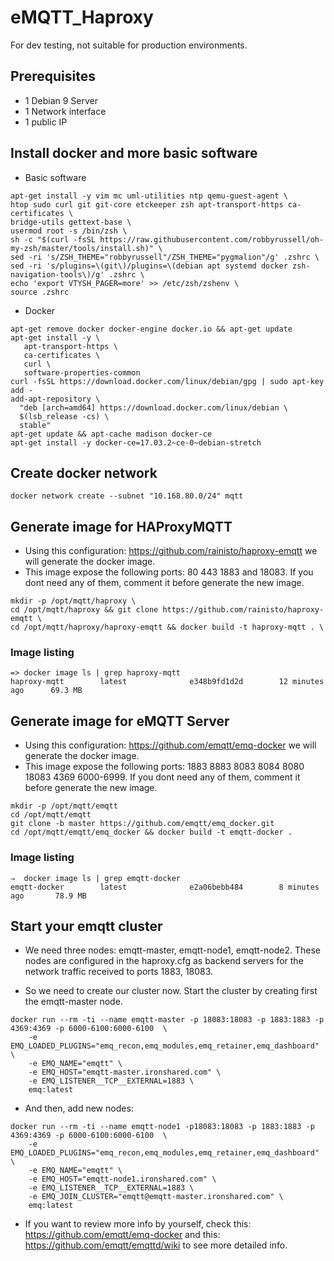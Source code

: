 # eMQTT_Haproxy

For dev testing, not suitable for production environments. 

## Prerequisites

- 1 Debian 9 Server
- 1 Network interface
- 1 public IP

## Install docker and more basic software

 - Basic software
```
apt-get install -y vim mc uml-utilities ntp qemu-guest-agent \
htop sudo curl git git-core etckeeper zsh apt-transport-https ca-certificates \
bridge-utils gettext-base \
usermod root -s /bin/zsh \
sh -c "$(curl -fsSL https://raw.githubusercontent.com/robbyrussell/oh-my-zsh/master/tools/install.sh)" \
sed -ri 's/ZSH_THEME="robbyrussell"/ZSH_THEME="pygmalion"/g' .zshrc \
sed -ri 's/plugins=\(git\)/plugins=\(debian apt systemd docker zsh-navigation-tools\)/g' .zshrc \
echo 'export VTYSH_PAGER=more' >> /etc/zsh/zshenv \
source .zshrc
```
 - Docker
 
 ```
 apt-get remove docker docker-engine docker.io && apt-get update
apt-get install -y \
    apt-transport-https \
    ca-certificates \
    curl \
    software-properties-common
curl -fsSL https://download.docker.com/linux/debian/gpg | sudo apt-key add -
add-apt-repository \
   "deb [arch=amd64] https://download.docker.com/linux/debian \
   $(lsb_release -cs) \
   stable"
apt-get update && apt-cache madison docker-ce
apt-get install -y docker-ce=17.03.2~ce-0~debian-stretch
 ```
## Create docker network 

```
docker network create --subnet "10.168.80.0/24" mqtt
```
## Generate image for HAProxyMQTT

- Using this configuration: https://github.com/rainisto/haproxy-emqtt we will generate the docker image.
- This image expose the following ports: 80 443 1883 and 18083. If you dont need any of them, comment it before generate the new image. 

```
mkdir -p /opt/mqtt/haproxy \ 
cd /opt/mqtt/haproxy && git clone https://github.com/rainisto/haproxy-emqtt \
cd /opt/mqtt/haproxy/haproxy-emqtt && docker build -t haproxy-mqtt . \ 
``` 

### Image listing

```
=> docker image ls | grep haproxy-mqtt
haproxy-mqtt        latest              e348b9fd1d2d        12 minutes ago      69.3 MB
```

## Generate image for eMQTT Server

- Using this configuration: https://github.com/emqtt/emq-docker we will generate the docker image.
- This image expose the following ports: 1883 8883 8083 8084 8080 18083 4369 6000-6999. If you dont need any of them, comment it before generate the new image. 

```
mkdir -p /opt/mqtt/emqtt
cd /opt/mqtt/emqtt
git clone -b master https://github.com/emqtt/emq_docker.git 
cd /opt/mqtt/emqtt/emq_docker && docker build -t emqtt-docker . 
``` 

### Image listing

```
⇒  docker image ls | grep emqtt-docker
emqtt-docker        latest              e2a06bebb484        8 minutes ago       78.9 MB
```

## Start your emqtt cluster

- We need three nodes: emqtt-master, emqtt-node1, emqtt-node2. These nodes are configured in the haproxy.cfg as backend servers for the network traffic received to ports 1883, 18083. 

- So we need to create our cluster now. Start the cluster by creating first the emqtt-master node. 

```
docker run --rm -ti --name emqtt-master -p 18083:18083 -p 1883:1883 -p 4369:4369 -p 6000-6100:6000-6100  \
    -e EMQ_LOADED_PLUGINS="emq_recon,emq_modules,emq_retainer,emq_dashboard" \
    -e EMQ_NAME="emqtt" \
    -e EMQ_HOST="emqtt-master.ironshared.com" \
    -e EMQ_LISTENER__TCP__EXTERNAL=1883 \    
    emq:latest
```

- And then, add new nodes:

```
docker run --rm -ti --name emqtt-node1 -p18083:18083 -p 1883:1883 -p 4369:4369 -p 6000-6100:6000-6100  \
    -e EMQ_LOADED_PLUGINS="emq_recon,emq_modules,emq_retainer,emq_dashboard" \
    -e EMQ_NAME="emqtt" \
    -e EMQ_HOST="emqtt-node1.ironshared.com" \
    -e EMQ_LISTENER__TCP__EXTERNAL=1883 \
    -e EMQ_JOIN_CLUSTER="emqtt@emqtt-master.ironshared.com" \
    emq:latest
```

- If you want to review more info by yourself, check this: https://github.com/emqtt/emq-docker and this: https://github.com/emqtt/emqttd/wiki to see more detailed info. 


